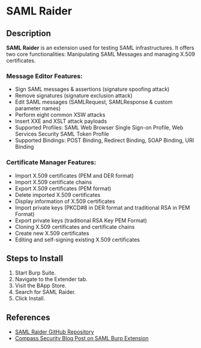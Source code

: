 # **SAML Raider**

## **Description**

**SAML Raider** is an extension used for testing SAML infrastructures. It offers two core functionalities: Manipulating SAML Messages and managing X.509 certificates.

### Message Editor Features:

- Sign SAML messages & assertions (signature spoofing attack)
- Remove signatures (signature exclusion attack)
- Edit SAML messages (SAMLRequest, SAMLResponse & custom parameter names)
- Perform eight common XSW attacks
- Insert XXE and XSLT attack payloads
- Supported Profiles: SAML Web Browser Single Sign-on Profile, Web Services Security SAML Token Profile
- Supported Bindings: POST Binding, Redirect Binding, SOAP Binding, URI Binding

### Certificate Manager Features:

- Import X.509 certificates (PEM and DER format)
- Import X.509 certificate chains
- Export X.509 certificates (PEM format)
- Delete imported X.509 certificates
- Display information of X.509 certificates
- Import private keys (PKCD#8 in DER format and traditional RSA in PEM Format)
- Export private keys (traditional RSA Key PEM Format)
- Cloning X.509 certificates and certificate chains
- Create new X.509 certificates
- Editing and self-signing existing X.509 certificates

## **Steps to Install**

1. Start Burp Suite.
2. Navigate to the Extender tab.
3. Visit the BApp Store.
4. Search for SAML Raider.
5. Click Install.

## **References**

- [SAML Raider GitHub Repository](https://github.com/PortSwigger/saml-raider)
- [Compass Security Blog Post on SAML Burp Extension](https://blog.compass-security.com/2015/07/saml-burp-extension)
